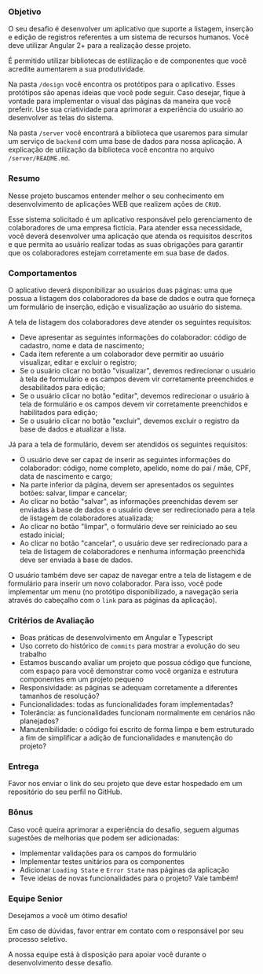### Objetivo

O seu desafio é desenvolver um aplicativo que suporte a listagem, inserção e edição de registros referentes a um sistema de recursos humanos. Você deve utilizar Angular 2+ para a realização desse projeto.

É permitido utilizar bibliotecas de estilização e de componentes que você acredite aumentarem a sua produtividade.

Na pasta `/design` você encontra os protótipos para o aplicativo. Esses protótipos são apenas ideias que você pode seguir. Caso desejar, fique à vontade para implementar o visual das páginas da maneira que você preferir. Use sua criatividade para aprimorar a experiência do usuário ao desenvolver as telas do sistema.

Na pasta `/server` você encontrará a biblioteca que usaremos para simular um serviço de `backend` com uma base de dados para nossa aplicação. A explicação de utilização da biblioteca você encontra no arquivo `/server/README.md`.

### Resumo

Nesse projeto buscamos entender melhor o seu conhecimento em desenvolvimento de aplicações WEB que realizem ações de `CRUD`.

Esse sistema solicitado é um aplicativo responsável pelo gerenciamento de colaboradores de uma empresa fictícia. Para atender essa necessidade, você deverá desenvolver uma aplicação que atenda os requisitos descritos e que permita ao usuário realizar todas as suas obrigações para garantir que os colaboradores estejam corretamente em sua base de dados.

### Comportamentos

O aplicativo deverá disponibilizar ao usuários duas páginas: uma que possua a listagem dos colaboradores da base de dados e outra que forneça um formulário de inserção, edição e visualização ao usuário do sistema.

A tela de listagem dos colaboradores deve atender os seguintes requisitos:

- Deve apresentar as seguintes informações do colaborador: código de cadastro, nome e data de nascimento;
- Cada item referente a um colaborador deve permitir ao usuário visualizar, editar e excluir o registro;
- Se o usuário clicar no botão "visualizar", devemos redirecionar o usuário à tela de formulário e os campos devem vir corretamente preenchidos e desabilitados para edição;
- Se o usuário clicar no botão "editar", devemos redirecionar o usuário à tela de formulário e os campos devem vir corretamente preenchidos e habilitados para edição;
- Se o usuário clicar no botão "excluir", devemos excluir o registro da base de dados e atualizar a lista.

Já para a tela de formulário, devem ser atendidos os seguintes requisitos:

- O usuário deve ser capaz de inserir as seguintes informações do colaborador: código, nome completo, apelido, nome do pai / mãe, CPF, data de nascimento e cargo;
- Na parte inferior da página, devem ser apresentados os seguintes botões: salvar, limpar e cancelar;
- Ao clicar no botão "salvar", as informações preenchidas devem ser enviadas à base de dados e o usuário deve ser redirecionado para a tela de listagem de colaboradores atualizada;
- Ao clicar no botão "limpar", o formulário deve ser reiniciado ao seu estado inicial;
- Ao clicar no botão "cancelar", o usuário deve ser redirecionado para a tela de listagem de colaboradores e nenhuma informação preenchida deve ser enviada à base de dados.

O usuário também deve ser capaz de navegar entre a tela de listagem e de formulário para inserir um novo colaborador. Para isso, você pode implementar um menu (no protótipo disponibilizado, a navegação seria através do cabeçalho com o `link` para as páginas da aplicação).

### Critérios de Avaliação

- Boas práticas de desenvolvimento em Angular e Typescript
- Uso correto do histórico de `commits` para mostrar a evolução do seu trabalho
- Estamos buscando avaliar um projeto que possua código que funcione, com espaço para você demonstrar como você organiza e estrutura componentes em um projeto pequeno
- Responsividade: as páginas se adequam corretamente a diferentes tamanhos de resolução?
- Funcionalidades: todas as funcionalidades foram implementadas?
- Tolerância: as funcionalidades funcionam normalmente em cenários não planejados?
- Manutenibilidade: o código foi escrito de forma limpa e bem estruturado a fim de simplificar a adição de funcionalidades e manutenção do projeto?

### Entrega

Favor nos enviar o link do seu projeto que deve estar hospedado em um repositório do seu perfil no GitHub.

### Bônus

Caso você queira aprimorar a experiência do desafio, seguem algumas sugestões de melhorias que podem ser adicionadas:

- Implementar validações para os campos do formulário
- Implementar testes unitários para os componentes
- Adicionar `Loading State` e `Error State` nas páginas da aplicação
- Teve ideias de novas funcionalidades para o projeto? Vale também!

### Equipe Senior

Desejamos a você um ótimo desafio!

Em caso de dúvidas, favor entrar em contato com o responsável por seu processo seletivo.

A nossa equipe está à disposição para apoiar você durante o desenvolvimento desse desafio.
